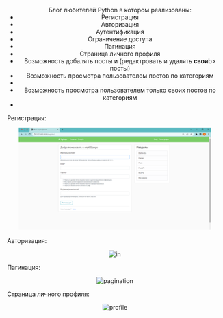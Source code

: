 <ul style="text-align: center;">Блог любителей Python в котором реализованы:
    <li>Регистрация</li>
    <li>Авторизация</li>
    <li>Аутентификация</li>
    <li>Ограничение доступа</li>
    <li>Пагинация</li>
    <li>Страница личного профиля</li>
    <li>Возможность добалять посты и (редактровать и удалять <b>свои</b>b> посты)</li>
    <li>Возможность просмотра пользователем постов по категориям<li>
    <li>Возможность просмотра пользователем только своих постов по категориям<li>
</ul>

Регистрация:
<p align="center">
  <img src="https://github.com/zorokonStepan/BlogSite_Django/raw/main/img_git/reg.png" width="450" title="reg">
</p>

Авторизация:
<p align="center">
  <img src="https://github.com/zorokonStepan/NewsSite_Django/raw/main/img_git/in.png" width="450" title="in">
</p>

Пагинация:
<p align="center">
  <img src="https://github.com/zorokonStepan/NewsSite_Django/raw/main/img_git/pagination.png" width="450" title="pagination">
</p>

Страница личного профиля:
<p align="center">
  <img src="https://github.com/zorokonStepan/NewsSite_Django/raw/main/img_git/profile.png" width="450" title="profile">
</p>